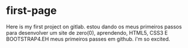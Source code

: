 # first-page

Here is my first project on gitlab.
estou dando os meus primeiros passos para desenvolver um site de zero(0), aprendendo, HTML5, CSS3 E BOOTSTRAP4.EH meus primeiros passes em github.
i'm so excited.
